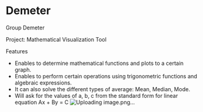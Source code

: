 # Demeter
Group Demeter

Project: Mathematical Visualization Tool

Features 

-	Enables to determine mathematical functions and plots to a certain graph.
-	Enables to perform certain operations using trigonometric functions and algebraic expressions.
-	It can also solve the different types of average: Mean, Median, Mode.
-	Will ask for the values of a, b, c from the standard form for linear equation Ax + By = C
![Uploading image.png…]()
